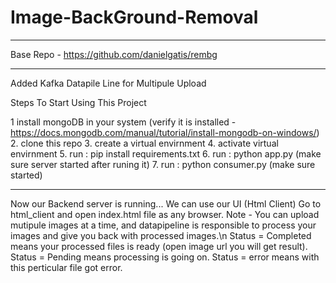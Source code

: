 # Image-BackGround-Removal

________________________________
Base Repo - https://github.com/danielgatis/rembg
________________________________

Added Kafka Datapile Line for Multipule Upload


Steps To Start Using This Project

1  install mongoDB in your system (verify it is installed - https://docs.mongodb.com/manual/tutorial/install-mongodb-on-windows/)
2. clone this repo
3. create a virtual envirnment
4. activate virtual envirnment
5. run : pip install requirements.txt
6. run : python app.py (make sure server started after runing it)
7. run : python consumer.py (make sure started)
_____________________
Now our Backend server is running...
We can use our UI (Html Client)
Go to html_client and open index.html file as any browser.
Note - You can upload mutipule images at a time, and datapipeline is responsible to process your images and give you back with processed images.\n
       Status = Completed means your processed files is ready (open image url you will get result).
       Status = Pending means processing is going on.
       Status = error means with this perticular file got error.


